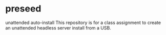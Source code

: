 # preseed
unattended auto-install
This repository is for a class assignment to create an unattended headless server install from a USB.
